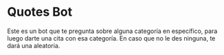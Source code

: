 # Quotes Bot

Este es un bot que te pregunta sobre alguna categoría en específico, para luego darte una cita con esa categoría.
En caso que no le des ninguna, te dará una aleatoria.
